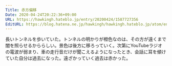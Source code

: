 ```yaml
---
Title: 赤方偏移
Date: 2020-04-24T20:22:36+09:00
URL: https://hawkingh.hateblo.jp/entry/20200424/1587727356
EditURL: https://blog.hatena.ne.jp/hawkingh/hawkingh.hateblo.jp/atom/entry/26006613555592357
---
```


<p>長いトンネルを歩いていた。トンネルの明かりが橙色なのは、その方が遠くまで闇を照らせるかららしい。景色は後方に移ろっていく。次第にYouTubeラジオの電波が弱まり、車の走行音だけが聞こえるようになったとき、会話に耳を傾けていた自分は過去になった。遠ざかっていく過去は赤かった。</p>

